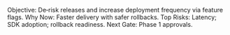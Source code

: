 Objective: De‑risk releases and increase deployment frequency via feature flags.
Why Now: Faster delivery with safer rollbacks.
Top Risks: Latency; SDK adoption; rollback readiness.
Next Gate: Phase 1 approvals.
